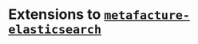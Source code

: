 # Extensions to [`metafacture-elasticsearch`](https://github.com/metafacture/metafacture-core/tree/master/metafacture-elasticsearch)